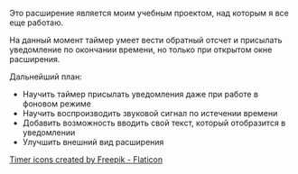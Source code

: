 Это расширение является моим учебным проектом, над которым я все еще работаю.

На данный момент таймер умеет вести обратный отсчет и присылать уведомление по окончании времени, но только при открытом окне расширения.

Дальнейший план:

- Научить таймер присылать уведомления даже при работе в фоновом режиме
- Научить воспроизводить звуковой сигнал по истечении времени
- Добавить возможность вводить свой текст, который отобразится в уведомлении
- Улучшить внешний вид расширения

<a href="https://www.flaticon.com/free-icons/timer" title="timer icons">Timer icons created by Freepik - Flaticon</a>
